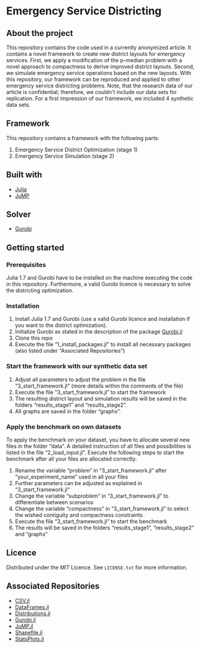 # Emergency Service Districting
## About the project
This repository contains the code used in a currently anonymized article. It contains a novel framework to create new district layouts for emergency services. First, we apply a modification of the p-median problem with a novel approach to compactness to derive improved district layouts. Second, we simulate emergency service operations based on the new layouts. With this repository, our framework can be reproduced and applied to other emergency service districting problems. Note, that the research data of our article is confidential; therefore, we couldn't include our data sets for replication. For a first impression of our framework, we included 4 synthetic data sets.

## Framework
This repository contains a framework with the following parts:
1. Emergency Service District Optimization (stage 1)
2. Emergency Service Simulation (stage 2)

## Built with
* [Julia](https://github.com/JuliaLang)
* [JuMP](https://www.gams.com)

## Solver
* [Gurobi](https://www.gurobi.com/)

## Getting started
### Prerequisites
Julia 1.7 and Gurobi have to be installed on the machine executing the code in this repository. Furthermore, a valid Gurobi licence is necessary to solve the districting optimization.

### Installation
1. Install Julia 1.7 and Gurobi (use a valid Gurobi licence and installation if you want to the district optimization).
2. Initialize Gurobi as stated in the description of the package [Gurobi.jl](https://github.com/jump-dev/Gurobi.jl)
3. Clone this repo
4. Execute the file “1_install_packages.jl” to install all necessary packages (also listed under “Associated Repositories”)

### Start the framework with our synthetic data set
1. Adjust all parameters to adjust the problem in the file “3_start_framework.jl” (more details within the comments of the file)
2. Execute the file “3_start_framework.jl” to start the framework
3. The resulting district layout and simulation results will be saved in the folders “results_stage1” and “results_stage2”.
4. All graphs are saved in the folder “graphs”.

### Apply the benchmark on own datasets
To apply the benchmark on your dataset, you have to allocate several new files in the folder “data”. A detailed instruction of all files and possibilities is listed in the file “2_load_input.jl”. Execute the following steps to start the benchmark after all your files are allocated correctly:
1. Rename the variable “problem” in “3_start_framework.jl” after “your_experiment_name” used in all your files
2. Further parameters can be adjusted as explained in “3_start_framework.jl”
3. Change the variable “subproblem” in “3_start_framework.jl” to differentiate between scenarios
4. Change the variable “compactness” in “3_start_framework.jl” to select the wished contiguity and compactness constraints
5. Execute the file “3_start_framework.jl” to start the benchmark
6. The results will be saved in the folders “results_stage1”, “results_stage2” and “graphs”

## Licence
Distributed under the MIT Licence. See `LICENSE.txt` for more information.

## Associated Repositories
* [CSV.jl](https://github.com/JuliaData/CSV.jl)
* [DataFrames.jl](https://github.com/JuliaData/DataFrames.jl)
* [Distributions.jl](https://github.com/JuliaStats/Distributions.jl)
* [Gurobi.jl](https://github.com/jump-dev/Gurobi.jl)
* [JuMP.jl](https://github.com/jump-dev/JuMP.jl)
* [Shapefile.jl](https://github.com/JuliaGeo/Shapefile.jl)
* [StatsPlots.jl](https://github.com/JuliaPlots/StatsPlots.jl)
